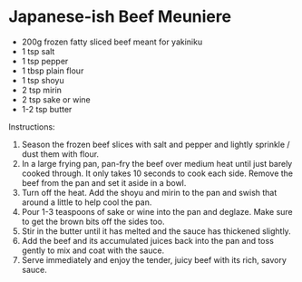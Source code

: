 # Japanese-ish Beef Meuniere

* 200g frozen fatty sliced beef meant for yakiniku
* 1 tsp salt
* 1 tsp pepper
* 1 tbsp plain flour
* 1 tsp shoyu
* 2 tsp mirin
* 2 tsp sake or wine
* 1-2 tsp butter

Instructions:

1. Season the frozen beef slices with salt and pepper and lightly sprinkle / dust them with flour.
2. In a large frying pan, pan-fry the beef over medium heat until just barely cooked through. It only takes 10 seconds
   to cook each side. Remove the beef from the pan and set it aside in a bowl.
3. Turn off the heat. Add the shoyu and mirin to the pan and swish that around a little to help cool the pan.
4. Pour 1-3 teaspoons of sake or wine into the pan and deglaze. Make sure to get the brown bits off the sides too.
5. Stir in the butter until it has melted and the sauce has thickened slightly.
6. Add the beef and its accumulated juices back into the pan and toss gently to mix and coat with the sauce.
7. Serve immediately and enjoy the tender, juicy beef with its rich, savory sauce.